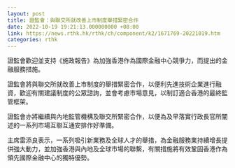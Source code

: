 ```yaml
---
layout: post
title: 證監會：與聯交所就改善上市制度舉措緊密合作
date: 2022-10-19 19:21:13.000000000 +08:00
link: https://news.rthk.hk/rthk/ch/component/k2/1671769-20221019.htm
categories: rthk
---
```


證監會歡迎並支持《施政報告》為加強香港作為國際金融中心競爭力，而提出的金融服務措施。

證監會將與聯交所就改善上市制度的舉措緊密合作，以便利先進技術企業進行融資，歡迎有關建議制度的公眾諮詢，並會考慮市場意見，以制訂適合香港的最終監管框架。

證監會亦將繼續與內地監管機構及聯交所緊密合作，以便為及早落實行政長官所闡述的一系列市場互聯互通安排作好準備。

主席雷添良表示，一系列吸引新業務及全球人才的舉措，為金融服務業持續增長提供強大動力，並加強香港與內地及全球市場的聯繫，有關措施將有效鞏固香港作為領先國際金融中心的獨特優勢。
